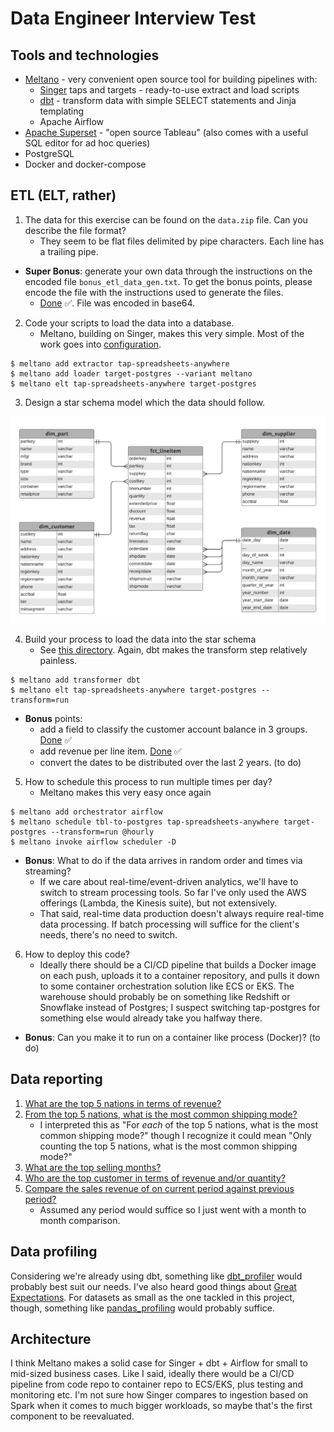# Data Engineer Interview Test

## Tools and technologies
- [Meltano](https://meltano.com/) - very convenient open source tool for building pipelines with:
  - [Singer](https://www.singer.io/) taps and targets - ready-to-use extract and load scripts
  - [dbt](https://www.getdbt.com/product/what-is-dbt/) - transform data with simple SELECT statements and Jinja templating
  - Apache Airflow
- [Apache Superset](https://superset.apache.org/) - "open source Tableau" (also comes with a useful SQL editor for ad hoc queries)
- PostgreSQL
- Docker and docker-compose

## ETL (ELT, rather)
1. The data for this exercise can be found on the `data.zip` file. Can you describe the file format?
    - They seem to be flat files delimited by pipe characters. Each line has a trailing pipe.

- **Super Bonus**: generate your own data through the instructions on the encoded file `bonus_etl_data_gen.txt`.
To get the bonus points, please encode the file with the instructions used to generate the files.
  - [Done](https://github.com/mkdlt/dataengineer_test/blob/master/bonus_etl_data_gen_answer.txt) ✅. File was encoded in base64.

2. Code your scripts to load the data into a database.
    - Meltano, building on Singer, makes this very simple. Most of the work goes into [configuration](https://github.com/mkdlt/dataengineer_test/blob/master/meltano/meltano.yml).
```
$ meltano add extractor tap-spreadsheets-anywhere
$ meltano add loader target-postgres --variant meltano
$ meltano elt tap-spreadsheets-anywhere target-postgres
```
3. Design a star schema model which the data should follow.
 
![Star schema](star_schema_erd.png)

4. Build your process to load the data into the star schema
    - See [this directory](https://github.com/mkdlt/dataengineer_test/tree/master/meltano/transform/models/star). Again, dbt makes the transform step relatively painless.
```
$ meltano add transformer dbt
$ meltano elt tap-spreadsheets-anywhere target-postgres --transform=run
```

- **Bonus** points: 
  - add a field to classify the customer account balance in 3 groups. [Done](https://github.com/mkdlt/dataengineer_test/blob/master/meltano/transform/models/star/dim_customer.sql) ✅
  - add revenue per line item. [Done](https://github.com/mkdlt/dataengineer_test/blob/master/meltano/transform/models/star/fct_lineitem.sql) ✅
  - convert the dates to be distributed over the last 2 years. (to do)

5. How to schedule this process to run multiple times per day?
    - Meltano makes this very easy once again
```
$ meltano add orchestrator airflow
$ meltano schedule tbl-to-postgres tap-spreadsheets-anywhere target-postgres --transform=run @hourly
$ meltano invoke airflow scheduler -D
```
 
- **Bonus**: What to do if the data arrives in random order and times via streaming?
  - If we care about real-time/event-driven analytics, we'll have to switch to stream processing tools. So far I've only used the AWS offerings (Lambda, the Kinesis suite), but not extensively.
  - That said, real-time data production doesn't always require real-time data processing. If batch processing will suffice for the client's needs, there's no need to switch.

6. How to deploy this code?
    - Ideally there should be a CI/CD pipeline that builds a Docker image on each push, uploads it to a container repository, and pulls it down to some container orchestration solution like ECS or EKS. The warehouse should probably be on something like Redshift or Snowflake instead of Postgres; I suspect switching tap-postgres for something else would already take you halfway there.

- **Bonus**: Can you make it to run on a container like process (Docker)? (to do)

## Data reporting
1. [What are the top 5 nations in terms of revenue?](https://github.com/mkdlt/dataengineer_test/blob/master/meltano/transform/models/reporting/rpt_top_countries_by_revenue.sql)
2. [From the top 5 nations, what is the most common shipping mode?](https://github.com/mkdlt/dataengineer_test/blob/master/meltano/transform/models/reporting/rpt_top_shipping_modes_in_top_countries.sql)
    - I interpreted this as "For *each* of the top 5 nations, what is the most common shipping mode?" though I recognize it could mean "Only counting the top 5 nations, what is the most common shipping mode?"
3. [What are the top selling months?](https://github.com/mkdlt/dataengineer_test/blob/master/meltano/transform/models/reporting/rpt_top_selling_months.sql)
4. [Who are the top customer in terms of revenue and/or quantity?](https://github.com/mkdlt/dataengineer_test/blob/master/meltano/transform/models/reporting/rpt_top_customers_by_revenue.sql)
5. [Compare the sales revenue of on current period against previous period?](https://github.com/mkdlt/dataengineer_test/blob/master/meltano/transform/models/reporting/rpt_current_vs_previous_revenue.sql)
    - Assumed any period would suffice so I just went with a month to month comparison.

## Data profiling
Considering we're already using dbt, something like [dbt_profiler](https://hub.getdbt.com/data-mie/dbt_profiler/latest/) would probably best suit our needs. I've also heard good things about [Great Expectations](https://greatexpectations.io/). For datasets as small as the one tackled in this project, though, something like [pandas_profiling](https://pandas-profiling.github.io/pandas-profiling/docs/master/rtd/) would probably suffice.

## Architecture
I think Meltano makes a solid case for Singer + dbt + Airflow for small to mid-sized business cases. Like I said, ideally there would be a CI/CD pipeline from code repo to container repo to ECS/EKS, plus testing and monitoring etc. I'm not sure how Singer compares to ingestion based on Spark when it comes to much bigger workloads, so maybe that's the first component to be reevaluated.
